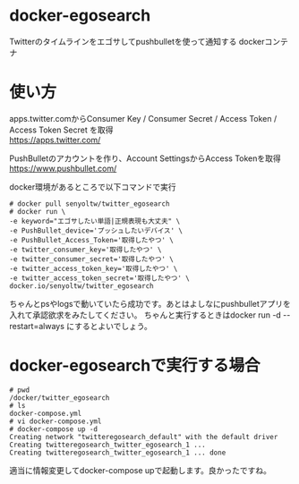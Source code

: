 # docker-egosearch
Twitterのタイムラインをエゴサしてpushbulletを使って通知する dockerコンテナ

# 使い方
apps.twitter.comからConsumer Key / Consumer Secret / Access Token / Access Token Secret を取得  
https://apps.twitter.com/

PushBulletのアカウントを作り、Account SettingsからAccess Tokenを取得  
https://www.pushbullet.com/

docker環境があるところで以下コマンドで実行
```
# docker pull senyoltw/twitter_egosearch
# docker run \
-e keyword="エゴサしたい単語|正規表現も大丈夫" \
-e PushBullet_device='プッシュしたいデバイス' \
-e PushBullet_Access_Token='取得したやつ' \
-e twitter_consumer_key='取得したやつ' \
-e twitter_consumer_secret='取得したやつ' \
-e twitter_access_token_key='取得したやつ' \
-e twitter_access_token_secret='取得したやつ' \
docker.io/senyoltw/twitter_egosearch
```
ちゃんとpsやlogsで動いていたら成功です。あとはよしなにpushbulletアプリを入れて承認欲求をみたしてください。
ちゃんと実行するときはdocker run -d --restart=always にするとよいでしょう。

# docker-egosearchで実行する場合
```
# pwd
/docker/twitter_egosearch
# ls
docker-compose.yml
# vi docker-compose.yml
# docker-compose up -d
Creating network "twitteregosearch_default" with the default driver
Creating twitteregosearch_twitter_egosearch_1 ... 
Creating twitteregosearch_twitter_egosearch_1 ... done

```
適当に情報変更してdocker-compose upで起動します。良かったですね。
